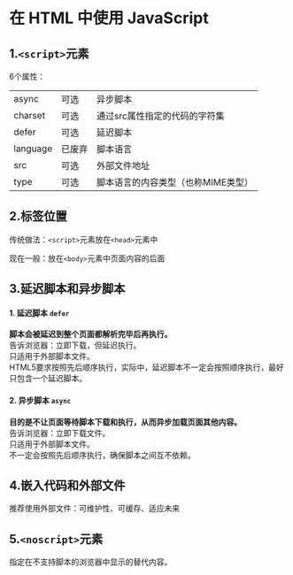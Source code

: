 # 在 HTML 中使用 JavaScript

## 1.`<script>`元素
6个属性：
<table>
<tr><td>async</td><td>可选</td><td>异步脚本</td></tr>
<tr><td>charset</td><td>可选</td><td>通过src属性指定的代码的字符集</td></tr>
<tr><td>defer</td><td>可选</td><td>延迟脚本</td></tr>
<tr><td>language</td><td>已废弃</td><td>脚本语言</td></tr>
<tr><td>src</td><td>可选</td><td>外部文件地址</td></tr>
<tr><td>type</td><td>可选</td><td>脚本语言的内容类型（也称MIME类型）</td></tr>
</table>   

## 2.标签位置
传统做法：`<script>`元素放在`<head>`元素中

现在一般：放在`<body>`元素中页面内容的后面

## 3.延迟脚本和异步脚本
#### 1. 延迟脚本 `defer`
**脚本会被延迟到整个页面都解析完毕后再执行。**<br>
告诉浏览器：立即下载，但延迟执行。<br>
只适用于外部脚本文件。<br>
HTML5要求按照先后顺序执行，实际中，延迟脚本不一定会按照顺序执行，最好只包含一个延迟脚本。<br>

#### 2. 异步脚本 `async`
**目的是不让页面等待脚本下载和执行，从而异步加载页面其他内容。**<br>
告诉浏览器：立即下载文件。<br>
只适用于外部脚本文件。<br>
不一定会按照先后顺序执行，确保脚本之间互不依赖。<br>

## 4.嵌入代码和外部文件
推荐使用外部文件：可维护性、可缓存、适应未来

## 5.`<noscript>`元素
指定在不支持脚本的浏览器中显示的替代内容。